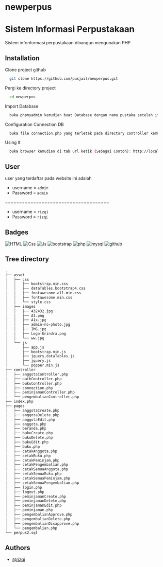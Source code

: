 # newperpus

# Sistem Informasi Perpustakaan
Sistem infonformasi perpustakaan dibangun mengunakan PHP


## Installation

Clone project github

```bash
  git clone https://github.com/pusjail/newperpus.git
```

Pergi ke directory project

```bash
  cd newperpus
```

Import Database

```bash
  buka phpmyadmin kemudian buat Database dengan nama pustaka setelah itu Import file pustaka yang ada pada directory project ini untuk mendapatkan tabel beserta isi datanya.
```

Configuration Connection DB

```bash
  buka file connection.php yang terletak pada directory controller kemudian sesuaikan user, password, nama database yang telah kalian buat
```

Using It

```bash
  buka browser kemudian di tab url ketik (Sebagai Contoh): http://localhost/newperpus/   maka sistem akan otomatis menampilkan halaman login
  ```
  
## User

user yang terdaftar pada website ini adalah

- username = `admin`
- Password = `admin`

=====================================
- username = `rizqi`
- Password = `rizqi`

   
## Badges

![HTML](https://img.shields.io/badge/HTML5-E34F26?style=for-the-badge&logo=html5&logoColor=white)
![Css](https://img.shields.io/badge/CSS3-1572B6?style=for-the-badge&logo=css3&logoColor=white)
![Js](https://img.shields.io/badge/JavaScript-323330?style=for-the-badge&logo=javascript&logoColor=F7DF1E)
![bootstrap](https://img.shields.io/badge/Bootstrap-563D7C?style=for-the-badge&logo=bootstrap&logoColor=white)
![php](https://img.shields.io/badge/PHP-777BB4?style=for-the-badge&logo=php&logoColor=white)
![mysql](https://img.shields.io/badge/MySQL-00000F?style=for-the-badge&logo=mysql&logoColor=white)
![github](https://img.shields.io/badge/GitHub-100000?style=for-the-badge&logo=github&logoColor=white)

## Tree directory
```bash
.
├── asset
│   ├── css
│   │   ├── bootstrap.min.css
│   │   ├── dataTables.bootstrap4.css
│   │   ├── fontawesome-all.min.css
│   │   ├── fontawesome.min.css
│   │   └── style.css
│   ├── images
│   │   ├── 432432.jpg
│   │   ├── A1.png
│   │   ├── A1x.jpg
│   │   ├── admin-no-photo.jpg
│   │   ├── IMG.jpg
│   │   ├── Logo-Unindra.png
│   │   └── ww.jpg
│   └── js
│       ├── app.js
│       ├── bootstrap.min.js
│       ├── jquery.dataTables.js
│       ├── jquery.js
│       └── popper.min.js
├── controller
│   ├── anggotaController.php
│   ├── authController.php
│   ├── bukuController.php
│   ├── connection.php
│   ├── peminjamanController.php
│   └── pengembalianController.php
├── index.php
├── pages
│   ├── anggotaCreate.php
│   ├── anggotaDelete.php
│   ├── anggotaEdit.php
│   ├── anggota.php
│   ├── beranda.php
│   ├── bukuCreate.php
│   ├── bukuDelete.php
│   ├── bukuEdit.php
│   ├── buku.php
│   ├── cetakAnggota.php
│   ├── cetakBuku.php
│   ├── cetakPeminjam.php
│   ├── cetakPengembalian.php
│   ├── cetakSemuaAnggota.php
│   ├── cetakSemuaBuku.php
│   ├── cetakSemuaPeminjam.php
│   ├── cetakSemuaPengembalian.php
│   ├── login.php
│   ├── logout.php
│   ├── peminjamanCreate.php
│   ├── peminjamanDelete.php
│   ├── peminjamanEdit.php
│   ├── peminjaman.php
│   ├── pengembalianApprove.php
│   ├── pengembalianDelete.php
│   ├── pengembalianDisapprove.php
│   └── pengembalian.php
└── perpus2.sql
```

  
## Authors

- [@rizqi](https://github.com/pusjail)
  
